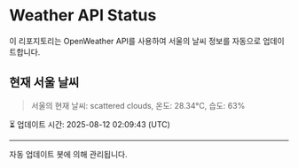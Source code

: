 
# Weather API Status

이 리포지토리는 OpenWeather API를 사용하여 서울의 날씨 정보를 자동으로 업데이트합니다.

## 현재 서울 날씨
> 서울의 현재 날씨: scattered clouds, 온도: 28.34°C, 습도: 63%

⏳ 업데이트 시간: 2025-08-12 02:09:43 (UTC)

---
자동 업데이트 봇에 의해 관리됩니다.

